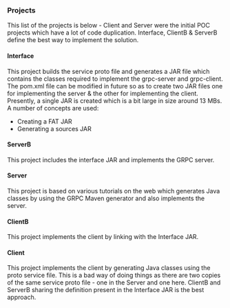 ### Projects

This list of the projects is below - Client and Server were the initial POC projects which have a lot of code duplication. Interface, ClientB & ServerB define the best way to implement the solution. 



#### Interface

This project builds the service proto file and generates a JAR file which contains the classes required to implement the grpc-server and grpc-client. The pom.xml file can be modified in future so as to create two JAR files one for implementing the server & the other for implementing the client. Presently, a single JAR is created which is a bit large in size around 13 MBs. A number of concepts are used:

- Creating a FAT JAR
- Generating a sources JAR



#### ServerB

This project includes the interface JAR and implements the GRPC server. 



#### Server

This project is based on various tutorials on the web which generates Java classes by using the GRPC Maven generator and also implements the server.



#### ClientB

This project implements the client by linking with the Interface JAR. 



#### Client

This project implements the client by generating Java classes using the proto service file. This is a bad way of doing things as there are two copies of the same service proto file - one in the Server and one here. ClientB and ServerB sharing the definition present in the Interface JAR is the best approach.